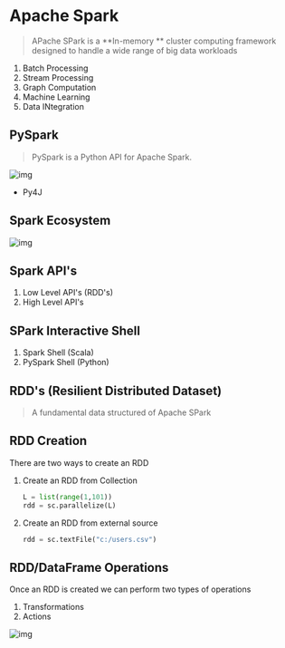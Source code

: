 # Apache Spark

> APache SPark is a **In-memory ** cluster computing framework designed to handle a wide range of big data workloads

1. Batch Processing
2. Stream Processing
3. Graph Computation
4. Machine Learning
5. Data INtegration

## PySpark

> PySpark is a Python API for Apache Spark.

![img](https://lh7-rt.googleusercontent.com/docsz/AD_4nXf5H1PEeyyfFWugLtxRHYtSVqN1PWUweQnvAAMOfDXc8hZGMaoAm94iVBy-jRjY0WXUN74l7U16yMoRKJ2O7dMG7k0CJ9W8vZENOWivPiLBRSvmKnaj6h2drmFXOETuAzDkdW1dg_6BC8Xy4smek7qXTYof?key=_he-T4Jq934AhrSZa-Be-g)

* Py4J

## Spark Ecosystem

![img](https://lh7-rt.googleusercontent.com/docsz/AD_4nXeQ8nwU6lyOwJNSrkw2IQnlD2b8SaJiRwpQE5OfUZndRas7Bc3WiVZMbS9drCGn4LIyJXZrbPIfhNWH0s0IcsfYLzInVWsW0xQk0Wj-6d5M29xFq0kFPu2ihdsPdxXe1cMeosRDcVwMVw-04X4LnYPoSjow?key=_he-T4Jq934AhrSZa-Be-g)

## Spark API's

1. Low Level API's  (RDD's)
2. High Level API's

## SPark Interactive Shell

1. Spark Shell (Scala)
2. PySpark Shell (Python)

## RDD's (Resilient Distributed Dataset)

> A fundamental data structured of Apache SPark

## RDD Creation

There are two ways to create an RDD

1. Create an RDD from Collection

   ```python
   L = list(range(1,101))
   rdd = sc.parallelize(L)
   ```

   

2. Create an RDD from external source

   ```python
   rdd = sc.textFile("c:/users.csv")
   ```

   

## RDD/DataFrame Operations

Once an RDD is created we can perform two types of operations

1. Transformations
2. Actions

![img](https://lh7-rt.googleusercontent.com/docsz/AD_4nXf-h_iWxcGh_jqTFfULTQw-rOgcPye1Fn5R3o_lAiH9kgptYJazJMhE13seC2gBUoLiy-eD7KVOK-EKap8ERVQnTvqk7OultdVw_jEJiVgJEi-bWsuahlOmOT3qUAQ9fykmCiN-7RzM-sHCn6upsQJ_Y8Y7?key=Dxp7lTxgvspH2ig-I7LuEw)





